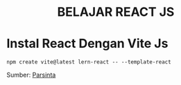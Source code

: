 <div align="center">

# BELAJAR REACT JS

</div>

# Instal React Dengan Vite Js
```
npm create vite@latest lern-react -- --template-react
```

Sumber: [Parsinta](https://www.youtube.com/watch?v=EWK_YiJg1X0&list=PLRKMmwY3-5MwC02nYlx4kgyNO0fRvPdDc&index=1&t=274s)
